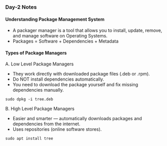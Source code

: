 ### Day-2 Notes

#### Understanding Package Management System

- A packager manager is a tool that allows you to install, update, remove, and manage software on Operating Systems.
- Packages = Software + Dependencies + Metadata


#### Types of Package Managers

A. Low Level Package Managers

- They work directly with downloaded package files (.deb or .rpm).
- Do NOT install dependencies automatically.
- You need to download the package yourself and fix missing dependencies manually.

```
sudo dpkg -i tree.deb  
```

B. High Level Package Managers

- Easier and smarter — automatically downloads packages and dependencies from the internet.
- Uses repositories (online software stores).

```
sudo apt install tree
```

